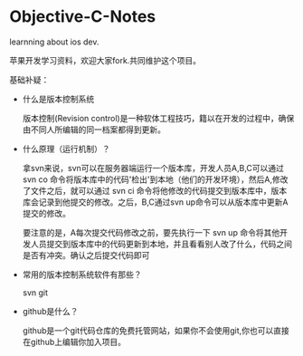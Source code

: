 Objective-C-Notes
=================

learnning about ios dev.

苹果开发学习资料，欢迎大家fork.共同维护这个项目。

基础补疑：
* 什么是版本控制系统

  版本控制(Revision control)是一种软体工程技巧，籍以在开发的过程中，确保由不同人所编辑的同一档案都得到更新。
  

* 什么原理（运行机制）？

  拿svn来说，svn可以在服务器端运行一个版本库，开发人员A,B,C可以通过 svn co 命令将版本库中的代码'检出'到本地（他们的开发环境），然后A,修改了文件之后，就可以通过 svn ci 命令将他修改的代码提交到版本库中，版本库会记录到他提交的修改。之后，B,C通过svn up命令可以从版本库中更新A提交的修改。
  
  要注意的是，A每次提交代码修改之前，要先执行一下 svn up 命令将其他开发人员提交到版本库中的代码更新到本地，并且看看别人改了什么，代码之间是否有冲突。确认之后提交代码即可

* 常用的版本控制系统软件有那些？
  
  svn   git

* github是什么？

  github是一个git代码仓库的免费托管网站，如果你不会使用git,你也可以直接在github上编辑你加入项目。
